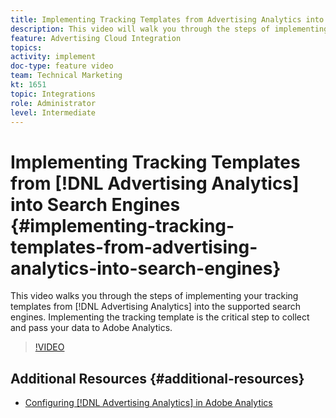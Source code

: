 ```yaml
---
title: Implementing Tracking Templates from Advertising Analytics into Search Engines
description: This video will walk you through the steps of implementing your tracking templates from Advertising Analytics into the supported Search Engines. Implementing the tracking template is the critical step to collect and pass your data to Adobe Analytics.
feature: Advertising Cloud Integration
topics: 
activity: implement
doc-type: feature video
team: Technical Marketing
kt: 1651
topic: Integrations
role: Administrator
level: Intermediate
---
```


# Implementing Tracking Templates from [!DNL Advertising Analytics] into Search Engines {#implementing-tracking-templates-from-advertising-analytics-into-search-engines}

This video walks you through the steps of implementing your tracking templates from [!DNL Advertising Analytics] into the supported search engines. Implementing the tracking template is the critical step to collect and pass your data to Adobe Analytics.

>[!VIDEO](https://video.tv.adobe.com/v/23120/?quality=12)

## Additional Resources {#additional-resources}

* [Configuring [!DNL Advertising Analytics] in Adobe Analytics](https://helpx.adobe.com/analytics/kt/using/advertising-analytics-feature-video-configure.html)
